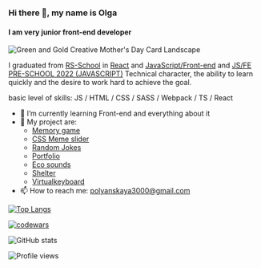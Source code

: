### Hi there 👋, my name is Olga
#### I am very junior front-end developer
![Green and Gold Creative Mother's Day Card Landscape](https://user-images.githubusercontent.com/83548013/168206352-b913658d-b1f0-4730-bfd1-a6709e07d81b.png)

I graduated from <a href="https://rs.school/">RS-School</a> in <a href="https://app.rs.school/certificate/0vqsp0c1">React</a> and <a href="https://app.rs.school/certificate/1ggl1j98">JavaScript/Front-end</a> and <a href="https://app.rs.school/certificate/jka18kb2">JS/FE PRE-SCHOOL 2022 (JAVASCRIPT)</a>
Technical character, the ability to learn quickly and the desire to work hard to achieve the goal.

basic level of skills: JS / HTML / CSS / SASS / Webpack / TS / React

- 🌱 I’m currently learning Front-end and everything about it
- :tada: My project are:
  - <a href="https://rolling-scopes-school.github.io/olyapolya-JSFEPRESCHOOL/memory-game/">Memory game</a>
  - <a href="https://olyapolya.github.io/cssMemSlider/cssMemSlider/">CSS Meme slider</a>
  - <a href="https://rolling-scopes-school.github.io/olyapolya-JSFEPRESCHOOL/random-jokes/">Random Jokes</a>
  - <a href="https://rolling-scopes-school.github.io/olyapolya-JSFEPRESCHOOL/portfolio/">Portfolio</a>
  - <a href="https://rolling-scopes-school.github.io/olyapolya-JSFEPRESCHOOL/js30-eco-sounds/">Eco sounds</a>
  - <a href="https://rolling-scopes-school.github.io/olyapolya-JSFE2022Q1/shelter/pages/main/">Shelter</a>
  - <a href="https://olyapolya.github.io/Virtual-Keyboard/virtual-keyboard/dist/">Virtualkeyboard</a>
- 📫 How to reach me: polyanskaya3000@gmail.com 


[![Top Langs](https://github-readme-stats.vercel.app/api/top-langs/?username=OlyaPolya)](https://github.com/OlyaPolya/github-readme-stats)

[![codewars](https://www.codewars.com/users/OlyaPolya-rss/badges/large)](https://www.codewars.com/users/OlyaPolya-rss)

![GitHub stats](https://github-readme-stats.vercel.app/api?username=OlyaPolya&show_icons=true)  

![Profile views](https://gpvc.arturio.dev/OlyaPolya)  

